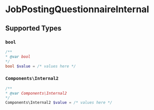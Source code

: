 # JobPostingQuestionnaireInternal


## Supported Types

### `bool`

```php
/**
* @var bool
*/
bool $value = /* values here */
```

### `Components\Internal2`

```php
/**
* @var Components\Internal2
*/
Components\Internal2 $value = /* values here */
```

